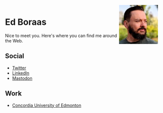 <div style="float: right;">
  <img src="assets/EdBoraas-128.jpg" width="128" height="128" alt="Ed Boraas" />
</div>

# Ed Boraas

Nice to meet you. Here's where you can find me around the Web.

## Social
- <a rel="me" href="https://twitter.com/EdBoraas">Twitter</a>
- <a rel="me" href="https://linkedin.com/in/EdBoraas">LinkedIn</a>
- <a rel="me" href="https://mstdn.ca/@EdBoraas">Mastodon</a>

## Work
- [Concordia University of Edmonton](https://concordia.ab.ca)
